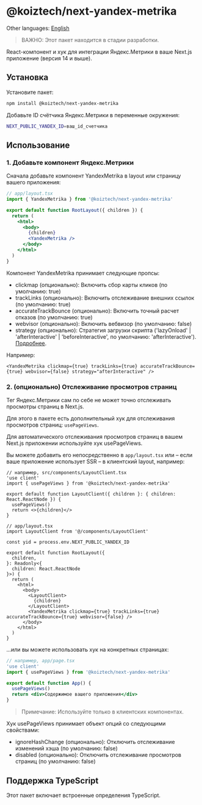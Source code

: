 # @koiztech/next-yandex-metrika

Other languages: [English](README.md)

> ВАЖНО: Этот пакет находится в стадии разработки.

React-компонент и хук для интеграции Яндекс.Метрики в ваше Next.js приложение (версия 14 и выше).

## Установка

Установите пакет:

```bash
npm install @koiztech/next-yandex-metrika
```

Добавьте ID счётчика Яндекс.Метрики в переменные окружения:

```bash
NEXT_PUBLIC_YANDEX_ID=ваш_id_счетчика
```

## Использование

### 1. Добавьте компонент Яндекс.Метрики

Сначала добавьте компонент YandexMetrika в layout или страницу вашего приложения:

```jsx
// app/layout.tsx
import { YandexMetrika } from '@koiztech/next-yandex-metrika'

export default function RootLayout({ children }) {
  return (
    <html>
      <body>
        {children}
        <YandexMetrika />
      </body>
    </html>
  )
}
```

Компонент YandexMetrika принимает следующие пропсы:

- clickmap (опционально): Включить сбор карты кликов (по умолчанию: true)
- trackLinks (опционально): Включить отслеживание внешних ссылок (по умолчанию: true)
- accurateTrackBounce (опционально): Включить точный расчет отказов (по умолчанию: true)
- webvisor (опционально): Включить вебвизор (по умолчанию: false)
- strategy (опционально): Стратегия загрузки скрипта ('lazyOnload' | 'afterInteractive' | 'beforeInteractive', по умолчанию: 'afterInteractive'). [Подробнее](https://nextjs.org/docs/app/api-reference/components/script#strategy).

Например:

```tsx
<YandexMetrika clickmap={true} trackLinks={true} accurateTrackBounce={true} webvisor={false} strategy="afterInteractive" />
```

### 2. (опционально) Отслеживание просмотров страниц

Тег Яндекс.Метрики сам по себе не может точно отслеживать просмотры страниц в Next.js.

Для этого в пакете есть дополнительный хук для отслеживания просмотров страниц: `usePageViews`.

Для автоматического отслеживания просмотров страниц в вашем Next.js приложении используйте хук usePageViews.

Вы можете добавить его непосредственно в `app/layout.tsx` или – если ваше приложение использует SSR – в клиентский layout, например:

```tsx
// например, src/components/LayoutClient.tsx
'use client'
import { usePageViews } from '@koiztech/next-yandex-metrika'

export default function LayoutClient({ children }: { children: React.ReactNode }) {
  usePageViews()
  return <>{children}</>
}
```

```tsx
// app/layout.tsx
import LayoutClient from '@/components/LayoutClient'

const yid = process.env.NEXT_PUBLIC_YANDEX_ID

export default function RootLayout({
  children,
}: Readonly<{
  children: React.ReactNode
}>) {
  return (
    <html>
      <body>  
        <LayoutClient>
          {children}
        </LayoutClient>
        <YandexMetrika clickmap={true} trackLinks={true} accurateTrackBounce={true} webvisor={false} />
      </body>
    </html>
  )
}
```

...или вы можете использовать хук на конкретных страницах:

```jsx
// например, app/page.tsx
'use client'
import { usePageViews } from '@koiztech/next-yandex-metrika'

export default function App() {
  usePageViews()
  return <div>Содержимое вашего приложения</div>
}
```

> Примечание: Используйте только в клиентских компонентах.

Хук usePageViews принимает объект опций со следующими свойствами:

- ignoreHashChange (опционально): Отключить отслеживание изменений хэша (по умолчанию: false)
- disabled (опционально): Отключить отслеживание просмотров страниц (по умолчанию: false)

## Поддержка TypeScript

Этот пакет включает встроенные определения TypeScript.